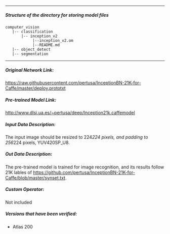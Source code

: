 *******************************************************************************
##### Structure of the directory for storing model files
```
computer_vision
   |-- classification
       |-- inception_v2
            |--inception_v2.om
            |--README.md
   |-- object_detect
   |-- segmentation
```
*******************************************************************************

##### Original Network Link:

https://raw.githubusercontent.com/pertusa/InceptionBN-21K-for-Caffe/master/deploy.prototxt

##### Pre-trained Model Link:

http://www.dlsi.ua.es/~pertusa/deep/Inception21k.caffemodel

##### Input Data Description:

The input image should be resized to 224*224 pixels, and padding to 256*224 pixels, YUV420SP_U8.

##### Out Data Description:

The pre-trained model is trained for image recognition, and its results follow 21K lables of https://github.com/pertusa/InceptionBN-21K-for-Caffe/blob/master/synset.txt.

##### Custom Operator:

Not included

##### Versions that have been verified: 

- Atlas 200

